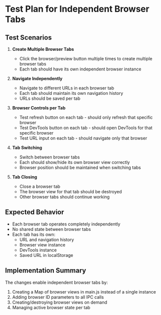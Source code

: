 # Test Plan for Independent Browser Tabs

## Test Scenarios

1. **Create Multiple Browser Tabs**
   - Click the browser/preview button multiple times to create multiple browser tabs
   - Each tab should have its own independent browser instance

2. **Navigate Independently**
   - Navigate to different URLs in each browser tab
   - Each tab should maintain its own navigation history
   - URLs should be saved per tab

3. **Browser Controls per Tab**
   - Test refresh button on each tab - should only refresh that specific browser
   - Test DevTools button on each tab - should open DevTools for that specific browser
   - Test URL input on each tab - should navigate only that browser

4. **Tab Switching**
   - Switch between browser tabs
   - Each should show/hide its own browser view correctly
   - Browser position should be maintained when switching tabs

5. **Tab Closing**
   - Close a browser tab
   - The browser view for that tab should be destroyed
   - Other browser tabs should continue working

## Expected Behavior

- Each browser tab operates completely independently
- No shared state between browser tabs
- Each tab has its own:
  - URL and navigation history
  - Browser view instance
  - DevTools instance
  - Saved URL in localStorage

## Implementation Summary

The changes enable independent browser tabs by:
1. Creating a Map of browser views in main.js instead of a single instance
2. Adding browser ID parameters to all IPC calls
3. Creating/destroying browser views on demand
4. Managing active browser state per tab